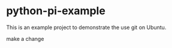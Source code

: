 # python-pi-example

This is an example project to demonstrate the use git on Ubuntu.

make a change